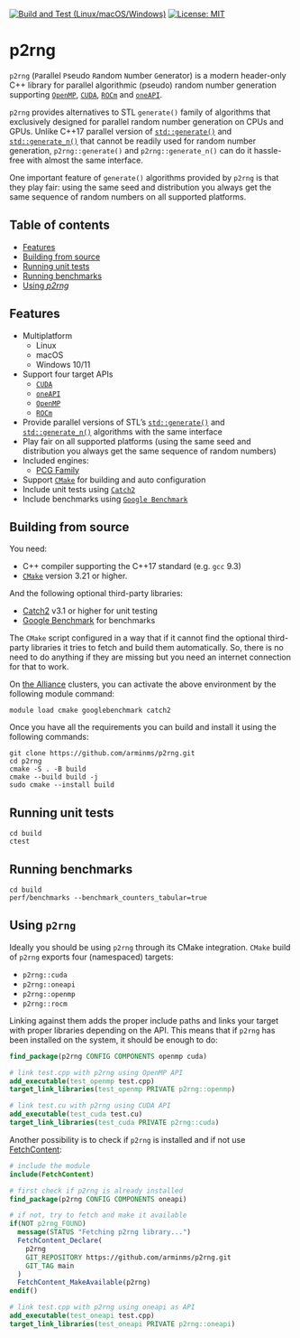 [![Build and Test (Linux/macOS/Windows)](https://github.com/arminms/p2rng/actions/workflows/cmake-multi-platform.yml/badge.svg)](https://github.com/arminms/p2rng/actions/workflows/cmake-multi-platform.yml)
[![License: MIT](https://img.shields.io/badge/License-MIT-yellow.svg)](https://opensource.org/licenses/MIT)
# p2rng 
`p2rng` (`P`arallel `P`seudo `R`andom `N`umber `G`enerator) is a modern header-only C++
library for parallel algorithmic (pseudo) random number generation supporting
[`OpenMP`](https://www.openmp.org/), [`CUDA`](https://developer.nvidia.com/cuda-zone), [`ROCm`](https://www.amd.com/en/graphics/servers-solutions-rocm) and
[`oneAPI`](https://www.intel.com/content/www/us/en/developer/tools/oneapi/overview.html).

`p2rng` provides alternatives to STL `generate()` family of algorithms that exclusively designed for parallel random number generation on CPUs and GPUs. Unlike C++17 parallel version of [`std::generate()`](https://en.cppreference.com/w/cpp/algorithm/generate) and [`std::generate_n()`](https://en.cppreference.com/w/cpp/algorithm/generate_n) that cannot be readily used for random number generation, `p2rng::generate()` and `p2rng::generate_n()` can do it hassle-free with almost the
same interface.

One important feature of `generate()` algorithms provided by `p2rng` is that they play fair: using the same seed and distribution you always get the same sequence of random numbers on all supported platforms.

## Table of contents
- [Features](#features)
- [Building from source](#building-from-source)
- [Running unit tests](#running-unit-tests)
- [Running benchmarks](#running-benchmarks)
- [Using *p2rng*](#using-p2rng)

## Features
- Multiplatform
  - Linux
  - macOS
  - Windows 10/11
- Support four target APIs
  - [`CUDA`](https://developer.nvidia.com/cuda-zone)
  - [`oneAPI`](https://www.intel.com/content/www/us/en/developer/tools/oneapi/overview.html)
  - [`OpenMP`](https://www.openmp.org/)
  - [`ROCm`](https://www.amd.com/en/graphics/servers-solutions-rocm)
- Provide parallel versions of STL’s
[`std::generate()`](https://en.cppreference.com/w/cpp/algorithm/generate) and [`std::generate_n()`](https://en.cppreference.com/w/cpp/algorithm/generate_n) algorithms with the same interface 
- Play fair on all supported platforms (using the same seed and distribution you
 always get the same sequence of random numbers)
- Included engines:
  - [PCG Family](https://www.pcg-random.org/)
- Support [`CMake`](https://cmake.org/) for building and auto configuration
- Include unit tests using [`Catch2`](https://github.com/catchorg/Catch2)
- Include benchmarks using [`Google Benchmark`](https://github.com/google/benchmark)

## Building from source
You need:
- C++ compiler supporting the C++17 standard (e.g. `gcc` 9.3)
- [`CMake`](https://cmake.org/) version 3.21 or higher.

And the following optional third-party libraries:
* [Catch2](https://github.com/catchorg/Catch2) v3.1 or higher for unit testing
* [Google Benchmark](https://github.com/google/benchmark) for benchmarks

The `CMake` script configured in a way that if it cannot find the optional third-party libraries it tries to fetch and build them automatically. So, there is no need to do anything if they are missing but you need an internet connection for that to work.

On [the Alliance](https://alliancecan.ca/) clusters, you can activate the above environment by the following module command:
```shell
module load cmake googlebenchmark catch2
```
Once you have all the requirements you can build and install it using the
following commands:
```shell
git clone https://github.com/arminms/p2rng.git
cd p2rng
cmake -S . -B build
cmake --build build -j
sudo cmake --install build
```
## Running unit tests
```shell
cd build
ctest
```
## Running benchmarks
```shell
cd build
perf/benchmarks --benchmark_counters_tabular=true
```
## Using `p2rng`
Ideally you should be using `p2rng` through its CMake integration. `CMake` build
of `p2rng` exports four (namespaced) targets:
- `p2rng::cuda`
- `p2rng::oneapi`
- `p2rng::openmp`
- `p2rng::rocm`

Linking against them adds the proper include paths and links your target with
proper libraries depending on the API. This means that if `p2rng` has been installed on the system, it should be enough to do:
```cmake
find_package(p2rng CONFIG COMPONENTS openmp cuda)

# link test.cpp with p2rng using OpenMP API
add_executable(test_openmp test.cpp)
target_link_libraries(test_openmp PRIVATE p2rng::openmp)

# link test.cu with p2rng using CUDA API
add_executable(test_cuda test.cu)
target_link_libraries(test_cuda PRIVATE p2rng::cuda)
```

Another possibility is to check if `p2rng` is installed and if not use
[FetchContent](https://cmake.org/cmake/help/latest/module/FetchContent.html):

```cmake
# include the module
include(FetchContent)

# first check if p2rng is already installed
find_package(p2rng CONFIG COMPONENTS oneapi)

# if not, try to fetch and make it available
if(NOT p2rng_FOUND)
  message(STATUS "Fetching p2rng library...")
  FetchContent_Declare(
    p2rng
    GIT_REPOSITORY https://github.com/arminms/p2rng.git
    GIT_TAG main
  )
  FetchContent_MakeAvailable(p2rng)
endif()

# link test.cpp with p2rng using oneapi as API
add_executable(test_oneapi test.cpp)
target_link_libraries(test_oneapi PRIVATE p2rng::oneapi)

```
